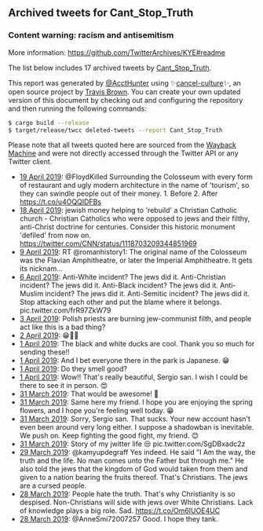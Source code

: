 ## Archived tweets for Cant_Stop_Truth
### Content warning: racism and antisemitism
More information: https://github.com/TwitterArchives/KYE#readme

The list below includes 17 archived tweets by
[Cant_Stop_Truth](https://twitter.com/Cant_Stop_Truth).




This report was generated by [@AcctHunter](https://twitter.com/accthunter) using ✨[cancel-culture](https://github.com/travisbrown/cancel-culture)✨,
an open source project by [Travis Brown](https://twitter.com/travisbrown). You can create your own
updated version of this document by checking out and configuring the repository and then running
the following commands:

```bash
$ cargo build --release
$ target/release/twcc deleted-tweets --report Cant_Stop_Truth
```

Please note that all tweets quoted here are sourced from the
[Wayback Machine](https://web.archive.org) and were not directly accessed through the Twitter API or
any Twitter client.



* [19 April 2019](https://web.archive.org/web/20190419222457/https://twitter.com/Cant_Stop_Truth/status/1119366301103816704): @FloydKilled Surrounding the Colosseum with every form of restaurant and ugly modern architecture in the name of 'tourism', so they can swindle people out of their money.   1. Before  2. After https://t.co/u4OQQIDFBs
* [18 April 2019](https://web.archive.org/web/20190418042321/https://twitter.com/Cant_Stop_Truth/status/1118731687976947713): jewish money helping to 'rebuild' a Christian Catholic church - Christian Catholics who were opposed to jews and their filthy, anti-Christ doctrine for centuries. Consider this historic monument 'defiled' from now on. https://twitter.com/CNN/status/1118703209344851969
* [ 9 April 2019](https://web.archive.org/web/20190409090954/https://twitter.com/Cant_Stop_Truth/status/1115542341559963648): RT @romanhistory1: The original name of the Colosseum was the Flavian Amphitheatre, or later the Imperial Amphitheatre. It gets its nicknam…
* [ 6 April 2019](https://web.archive.org/web/20190421084816/https://twitter.com/Cant_Stop_Truth/status/1114677010821988352): Anti-White incident? The jews did it.  Anti-Christian incident? The jews did it.  Anti-Black incident? The jews did it.  Anti-Muslim incident? The jews did it.  Anti-Semitic incident? The jews did it.  Stop attacking each other and put the blame where it belongs. pic.twitter.com/frR97ZkW79
* [ 3 April 2019](https://web.archive.org/web/20190403010141/https://twitter.com/Cant_Stop_Truth/status/1113245150644506624): Polish priests are burning jew-communist filth, and people act like this is a bad thing?
* [ 2 April 2019](https://web.archive.org/web/20190420230056/https://twitter.com/cant_stop_truth/status/1112732849097113600): 😁🤗🌸
* [ 1 April 2019](https://web.archive.org/web/20190420222750/https://twitter.com/cant_stop_truth/status/1112733884016443394): The black and white ducks are cool. Thank you so much for sending these!!
* [ 1 April 2019](https://web.archive.org/web/20190411022017/https://twitter.com/cant_stop_truth/status/1112733531153797120): And I bet everyone there in the park is Japanese. 😁
* [ 1 April 2019](https://web.archive.org/web/20190420230056/https://twitter.com/cant_stop_truth/status/1112732849097113600): Do they smell good?
* [ 1 April 2019](https://web.archive.org/web/20190412182256/https://twitter.com/cant_stop_truth/status/1112299491359637509): Wow!! That's really beautiful, Sergio san. I wish I could be there to see it in person. 😍
* [31 March 2019](https://web.archive.org/web/20190412182256/https://twitter.com/cant_stop_truth/status/1112299491359637509): That would be awesome! 🤗
* [31 March 2019](https://web.archive.org/web/20190412182256/https://twitter.com/cant_stop_truth/status/1112299491359637509): Same here my friend. I hope you are enjoying the spring flowers, and I hope you're feeling well today. 😁
* [31 March 2019](https://web.archive.org/web/20190412182256/https://twitter.com/cant_stop_truth/status/1112299491359637509): Sorry, Sergio san. That sucks. Your new account hasn't even been around very long either. I suppose a shadowban is inevitable. We push on. Keep fighting the good fight, my friend. 😊
* [31 March 2019](https://web.archive.org/web/20190412182256/https://twitter.com/cant_stop_truth/status/1112299491359637509): Story of my jwitter life 😒 pic.twitter.com/SgDBxadc2z
* [29 March 2019](https://web.archive.org/web/20190329090429/https://twitter.com/Cant_Stop_Truth/status/1111554711902146560): @kamyupdegraff Yes indeed. He said "I Am the way, the truth and the life. No man comes unto the Father but through me."  He also told the jews that the kingdom of God would taken from them and given to a nation bearing the fruits thereof. That's Christians. The jews are a cursed people.
* [28 March 2019](https://web.archive.org/web/20190328120123/https://twitter.com/Cant_Stop_Truth/status/1111236842395963393): People hate the truth. That's why Christianity is so despised. Non-Christians will side with jews over White Christians. Lack of knowledge plays a big role. Sad. https://t.co/Om6IUOE4UC
* [28 March 2019](https://web.archive.org/web/20190328011334/https://twitter.com/Cant_Stop_Truth/status/1111073813989679104): @AnneSmi72007257 Good. I hope they tank.
